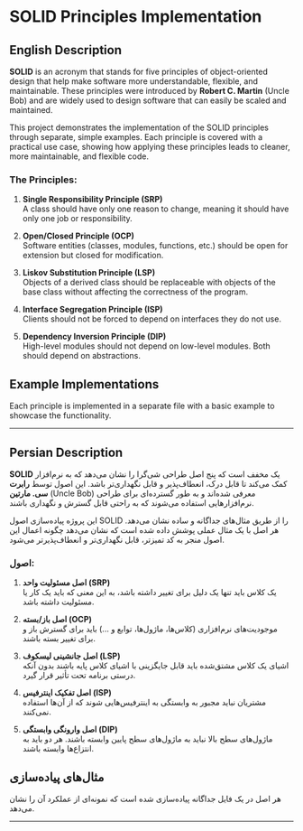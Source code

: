 ﻿# SOLID Principles Implementation

## English Description

**SOLID** is an acronym that stands for five principles of object-oriented design that help make software more understandable, flexible, and maintainable. These principles were introduced by **Robert C. Martin** (Uncle Bob) and are widely used to design software that can easily be scaled and maintained.

This project demonstrates the implementation of the SOLID principles through separate, simple examples. Each principle is covered with a practical use case, showing how applying these principles leads to cleaner, more maintainable, and flexible code.

### The Principles:

1. **Single Responsibility Principle (SRP)**  
   A class should have only one reason to change, meaning it should have only one job or responsibility.

2. **Open/Closed Principle (OCP)**  
   Software entities (classes, modules, functions, etc.) should be open for extension but closed for modification.

3. **Liskov Substitution Principle (LSP)**  
   Objects of a derived class should be replaceable with objects of the base class without affecting the correctness of the program.

4. **Interface Segregation Principle (ISP)**  
   Clients should not be forced to depend on interfaces they do not use.

5. **Dependency Inversion Principle (DIP)**  
   High-level modules should not depend on low-level modules. Both should depend on abstractions.

## Example Implementations

Each principle is implemented in a separate file with a basic example to showcase the functionality.

---

## Persian Description

**SOLID** یک مخفف است که پنج اصل طراحی شی‌گرا را نشان می‌دهد که به نرم‌افزار کمک می‌کند تا قابل درک، انعطاف‌پذیر و قابل نگهداری‌تر باشد. این اصول توسط **رابرت سی. مارتین** (Uncle Bob) معرفی شده‌اند و به طور گسترده‌ای برای طراحی نرم‌افزارهایی استفاده می‌شوند که به راحتی قابل گسترش و نگهداری باشند.

این پروژه پیاده‌سازی اصول SOLID را از طریق مثال‌های جداگانه و ساده نشان می‌دهد. هر اصل با یک مثال عملی پوشش داده شده است که نشان می‌دهد چگونه اعمال این اصول منجر به کد تمیزتر، قابل نگهداری‌تر و انعطاف‌پذیرتر می‌شود.

### اصول:

1. **اصل مسئولیت واحد (SRP)**  
   یک کلاس باید تنها یک دلیل برای تغییر داشته باشد، به این معنی که باید یک کار یا مسئولیت داشته باشد.

2. **اصل باز/بسته (OCP)**  
   موجودیت‌های نرم‌افزاری (کلاس‌ها، ماژول‌ها، توابع و ...) باید برای گسترش باز و برای تغییر بسته باشند.

3. **اصل جانشینی لیسکوف (LSP)**  
   اشیای یک کلاس مشتق‌شده باید قابل جایگزینی با اشیای کلاس پایه باشند بدون آنکه درستی برنامه تحت تأثیر قرار گیرد.

4. **اصل تفکیک اینترفیس (ISP)**  
   مشتریان نباید مجبور به وابستگی به اینترفیس‌هایی شوند که از آن‌ها استفاده نمی‌کنند.

5. **اصل وارونگی وابستگی (DIP)**  
   ماژول‌های سطح بالا نباید به ماژول‌های سطح پایین وابسته باشند. هر دو باید به انتزاع‌ها وابسته باشند.

## مثال‌های پیاده‌سازی

هر اصل در یک فایل جداگانه پیاده‌سازی شده است که نمونه‌ای از عملکرد آن را نشان می‌دهد.

---
